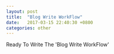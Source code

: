 ```yaml
---
layout: post
title:  "Blog Write WorkFlow"
date:   2017-03-15 22:40:30 +0800
categories: other
---
```


Ready To Write The 'Blog Write WorkFlow'